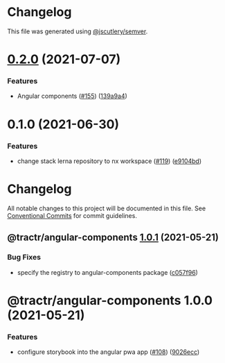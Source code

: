 # Changelog

This file was generated using [@jscutlery/semver](https://github.com/jscutlery/semver).

# [0.2.0](https://github.com/tractr/stack/compare/angular-components-0.1.0...angular-components-0.2.0) (2021-07-07)


### Features

* Angular components ([#155](https://github.com/tractr/stack/issues/155)) ([139a9a4](https://github.com/tractr/stack/commit/139a9a419a53155f31c5f71dad1cb7d8993c54c4))



# 0.1.0 (2021-06-30)


### Features

* change stack lerna repository to nx workspace ([#119](https://github.com/tractr/stack/issues/119)) ([e9104bd](https://github.com/tractr/stack/commit/e9104bde081619c0f3752bb9d129e19d1d6bda5d))



# Changelog

All notable changes to this project will be documented in this file. See
[Conventional Commits](https://conventionalcommits.org) for commit guidelines.

## @tractr/angular-components [1.0.1](https://github.com/tractr/stack/compare/@tractr/angular-components@1.0.0...@tractr/angular-components@1.0.1) (2021-05-21)

### Bug Fixes

- specify the registry to angular-components package
  ([c057f96](https://github.com/tractr/stack/commit/c057f965d9c8b7983be1a01c8b525f88df7c72ed))

# @tractr/angular-components 1.0.0 (2021-05-21)

### Features

- configure storybook into the angular pwa app
  ([#108](https://github.com/tractr/stack/issues/108))
  ([9026ecc](https://github.com/tractr/stack/commit/9026ecccb59ce94f6bfd82d899476b727f10b67c))
